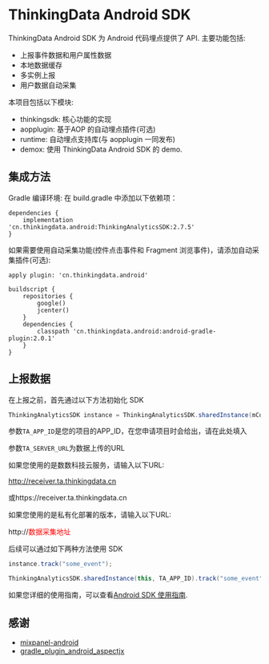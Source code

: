 # ThinkingData Android SDK

ThinkingData Android SDK 为 Android 代码埋点提供了 API. 主要功能包括:
- 上报事件数据和用户属性数据
- 本地数据缓存
- 多实例上报
- 用户数据自动采集


本项目包括以下模块:
- thinkingsdk: 核心功能的实现
- aopplugin: 基于AOP 的自动埋点插件(可选)
- runtime: 自动埋点支持库(与 aopplugin 一同发布)
- demox: 使用 ThinkingData Android SDK 的 demo.


## 集成方法
Gradle 编译环境: 在 build.gradle 中添加以下依赖项：
```
dependencies {
    implementation 'cn.thinkingdata.android:ThinkingAnalyticsSDK:2.7.5'
}
```

如果需要使用自动采集功能(控件点击事件和 Fragment 浏览事件)，请添加自动采集插件(可选):
```
apply plugin: 'cn.thinkingdata.android'

buildscript {
    repositories {
        google()
        jcenter()
    }
    dependencies {
        classpath 'cn.thinkingdata.android:android-gradle-plugin:2.0.1'
    }
}
```

## 上报数据

在上报之前，首先通过以下方法初始化 SDK
```java
ThinkingAnalyticsSDK instance = ThinkingAnalyticsSDK.sharedInstance(mContext, TA_APP_ID, TA_SERVER_URL);
```

参数`TA_APP_ID`是您的项目的APP\_ID，在您申请项目时会给出，请在此处填入

参数`TA_SERVER_URL`为数据上传的URL

如果您使用的是数数科技云服务，请输入以下URL:

http://receiver.ta.thinkingdata.cn

或https://receiver.ta.thinkingdata.cn

如果您使用的是私有化部署的版本，请输入以下URL:

http://<font color="red">数据采集地址</font>

后续可以通过如下两种方法使用 SDK
```java
instance.track("some_event");

ThinkingAnalyticsSDK.sharedInstance(this, TA_APP_ID).track("some_event");
```

如果您详细的使用指南，可以查看[Android SDK 使用指南](https://doc.thinkingdata.cn/tdamanual/installation/android_sdk_installation.html).


## 感谢
- [mixpanel-android](https://github.com/mixpanel/mixpanel-android)
- [gradle_plugin_android_aspectjx](https://github.com/HujiangTechnology/gradle_plugin_android_aspectjx)
